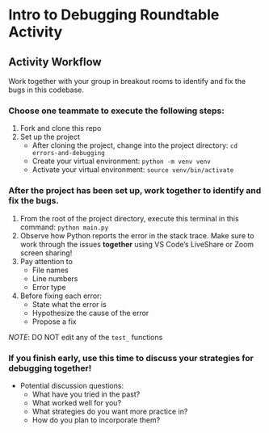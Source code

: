 # Intro to Debugging Roundtable Activity

## Activity Workflow

Work together with your group in breakout rooms to identify and fix the bugs in this codebase.

### Choose one teammate to execute the following steps:
1. Fork and clone this repo
2. Set up the project
    * After cloning the project, change into the project directory: `cd errors-and-debugging`
    * Create your virtual environment: `python -m venv venv`
    * Activate your virtual environment: `source venv/bin/activate`

### After the project has been set up, work together to identify and fix the bugs.
1. From the root of the project directory, execute this terminal in this command: `python main.py` 
2. Observe how Python reports the error in the stack trace. Make sure to work through the issues __together__ using VS Code’s LiveShare or Zoom screen sharing!
3. Pay attention to
    * File names
    * Line numbers
    * Error type
4. Before fixing each error:
    * State what the error is
    * Hypothesize the cause of the error
    * Propose a fix
  
  *NOTE*: DO NOT edit any of the `test_` functions

### If you finish early, use this time to discuss your strategies for debugging together!
* Potential discussion questions: 
   * What have you tried in the past? 
   * What worked well for you? 
   * What strategies do you want more practice in? 
   * How do you plan to incorporate them?
